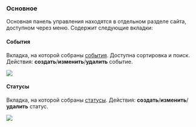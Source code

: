 ### Основное

Основная панель управления находятся в отдельном разделе сайта, доступном через меню.
Содержит следующие вкладки:

#### События
Вкладка, на которой собраны [события][4]. Доступна сортировка и поиск.
Действия: **создать**/**изменить**/**удалить** событие.

[![](https://file.modx.pro/files/2/9/e/29ef5c704b769c501e91c6f9021abd00s.jpg)](https://file.modx.pro/files/2/9/e/29ef5c704b769c501e91c6f9021abd00.jpg)

#### Статусы
Вкладка, на которой собраны [статусы][8].
Действия: **создать**/**изменить**/**удалить** статус.

[![](https://file.modx.pro/files/2/6/2/262a170102ccddd6bcefad4bc45fc195s.jpg)](https://file.modx.pro/files/2/6/2/262a170102ccddd6bcefad4bc45fc195.jpg)


[4]: /ru/01_Компоненты/46_UserEvents/01_Интерфейс/04_События.md
[8]: /ru/01_Компоненты/46_UserEvents/01_Интерфейс/08_Статусы.md
[9]: /ru/01_Компоненты/46_UserEvents/01_Интерфейс/09_Оповещения.md